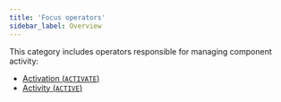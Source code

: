 ```yaml
---
title: 'Focus operators'
sidebar_label: Overview
---
```


This category includes operators responsible for managing component activity:

-   [Activation (`ACTIVATE`)](Activation_ACTIVATE_.md)
-   [Activity (`ACTIVE`)](Activity_ACTIVE_.md)

  
